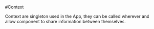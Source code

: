 #Context

Context are singleton used in the App, they can be called wherever
and allow component to share information between themselves.
